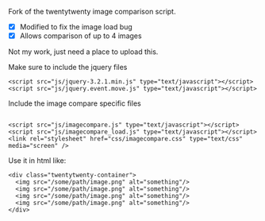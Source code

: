 Fork of the twentytwenty image comparison script.

- [x] Modified to fix the image load bug
- [x] Allows comparison of up to 4 images

Not my work, just need a place to upload this.

Make sure to include the jquery files

```
<script src="js/jquery-3.2.1.min.js" type="text/javascript"></script>
<script src="js/jquery.event.move.js" type="text/javascript"></script>
```

Include the image compare specific files
```

<script src="js/imagecompare.js" type="text/javascript"></script>
<script src="js/imagecompare_load.js" type="text/javascript"></script>
<link rel="stylesheet" href="css/imagecompare.css" type="text/css" media="screen" />
```

Use it in html like:

```
<div class="twentytwenty-container">
  <img src="/some/path/image.png" alt="something"/>
  <img src="/some/path/image.png" alt="something"/>
  <img src="/some/path/image.png" alt="something"/>
  <img src="/some/path/image.png" alt="something"/>
</div>
```